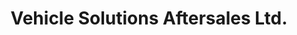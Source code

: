 ---
title: "Vehicle Solutions Aftersales Ltd."
url: /aberdeen/vehicle-solutions-aftersales-ltd/
shop: Autowerkstatt
---